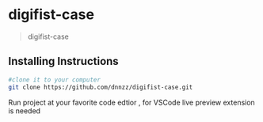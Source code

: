 # digifist-case

> digifist-case

## Installing Instructions

``` bash
#clone it to your computer
git clone https://github.com/dnnzz/digifist-case.git
```
Run project at your favorite code edtior , for VSCode live preview extension is needed 
